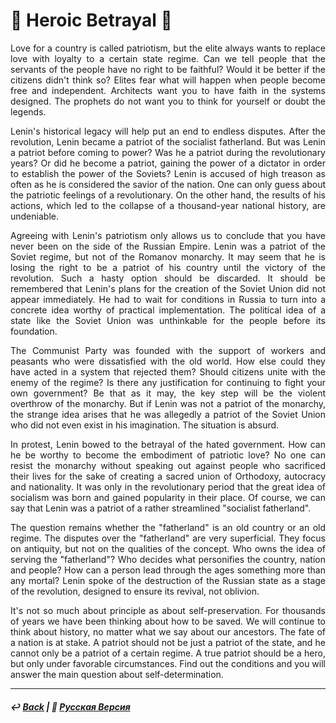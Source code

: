 # 🦁 Heroic Betrayal 🦁

<p align="justify">Love for a country is called patriotism, but the elite always wants to replace love with loyalty to a certain state regime. Can we tell people that the servants of the people have no right to be faithful? Would it be better if the citizens didn't think so? Elites fear what will happen when people become free and independent. Architects want you to have faith in the systems designed. The prophets do not want you to think for yourself or doubt the legends.</p>

<p align="justify">Lenin's historical legacy will help put an end to endless disputes. After the revolution, Lenin became a patriot of the socialist fatherland. But was Lenin a patriot before coming to power? Was he a patriot during the revolutionary years? Or did he become a patriot, gaining the power of a dictator in order to establish the power of the Soviets? Lenin is accused of high treason as often as he is considered the savior of the nation. One can only guess about the patriotic feelings of a revolutionary. On the other hand, the results of his actions, which led to the collapse of a thousand-year national history, are undeniable.</p>

<p align="justify">Agreeing with Lenin's patriotism only allows us to conclude that you have never been on the side of the Russian Empire. Lenin was a patriot of the Soviet regime, but not of the Romanov monarchy. It may seem that he is losing the right to be a patriot of his country until the victory of the revolution. Such a hasty option should be discarded. It should be remembered that Lenin's plans for the creation of the Soviet Union did not appear immediately. He had to wait for conditions in Russia to turn into a concrete idea worthy of practical implementation. The political idea of a state like the Soviet Union was unthinkable for the people before its foundation.</p>

<p align="justify">The Communist Party was founded with the support of workers and peasants who were dissatisfied with the old world. How else could they have acted in a system that rejected them? Should citizens unite with the enemy of the regime? Is there any justification for continuing to fight your own government? Be that as it may, the key step will be the violent overthrow of the monarchy. But if Lenin was not a patriot of the monarchy, the strange idea arises that he was allegedly a patriot of the Soviet Union who did not even exist in his imagination. The situation is absurd.</p>

<p align="justify">In protest, Lenin bowed to the betrayal of the hated government. How can he be worthy to become the embodiment of patriotic love? No one can resist the monarchy without speaking out against people who sacrificed their lives for the sake of creating a sacred union of Orthodoxy, autocracy and nationality. It was only in the revolutionary period that the great idea of socialism was born and gained popularity in their place. Of course, we can say that Lenin was a patriot of a rather streamlined "socialist fatherland".</p>

<p align="justify">The question remains whether the "fatherland" is an old country or an old regime. The disputes over the "fatherland" are very superficial. They focus on antiquity, but not on the qualities of the concept. Who owns the idea of serving the "fatherland"? Who decides what personifies the country, nation and people? How can a person lead through the ages something more than any mortal? Lenin spoke of the destruction of the Russian state as a stage of the revolution, designed to ensure its revival, not oblivion.</p>

<p align="justify">It's not so much about principle as about self-preservation. For thousands of years we have been thinking about how to be saved. We will continue to think about history, no matter what we say about our ancestors. The fate of a nation is at stake. A patriot should not be just a patriot of the state, and he cannot only be a patriot of a certain regime. A true patriot should be a hero, but only under favorable circumstances. Find out the conditions and you will answer the main question about self-determination.</p>

***

##### ↩️ [Back](index.md) | 🌻 [Русская Версия](heroic_betrayal-2.md)

